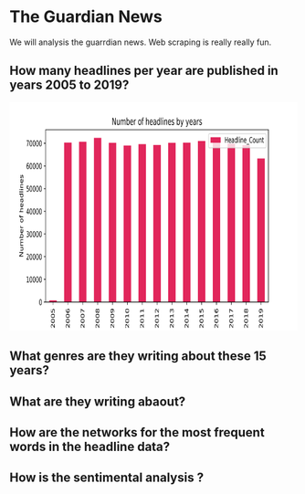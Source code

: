 # The Guardian News

We will analysis the guarrdian news. Web scraping is really really fun. 

## How many headlines per year are published in years 2005 to 2019?


<img src="epi_wordcloud.png" width="600" height="400" />

## What genres are they writing about these 15 years?


## What are they writing abaout?


## How are the networks for the most frequent words in the headline data?


## How is the sentimental analysis ?





